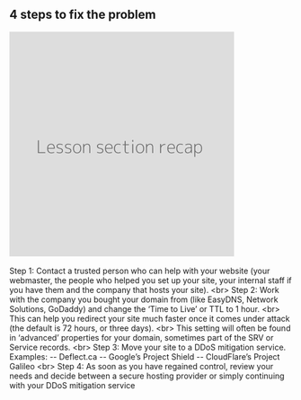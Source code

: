 
## 4 steps to fix the problem

![](recap.png)

Step 1: Contact a trusted person who can help with your website (your webmaster, the people who helped you set up your site, your internal staff if you have them and the company that hosts your site).
&lt;br&gt;
Step 2: Work with the company you bought your domain from (like EasyDNS, Network Solutions, GoDaddy) and change the ‘Time to Live’ or TTL to 1 hour.
&lt;br&gt;
This can help you redirect your site much faster once it comes under attack (the default is 72 hours, or three days).
&lt;br&gt;
This setting will often be found in ‘advanced’ properties for your domain, sometimes part of the SRV or Service records.
&lt;br&gt;
Step 3: Move your site to a DDoS mitigation service. Examples:
-- Deflect.ca
-- Google’s Project Shield
-- CloudFlare’s Project Galileo
&lt;br&gt;
Step 4: As soon as you have regained control, review your needs and decide between a secure hosting provider or simply continuing with your DDoS mitigation service

